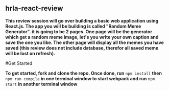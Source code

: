 ## hrla-react-review

<b>This review session will go over building a basic web application using React.js. The app you will be building is called "Random Meme Generator". it is going to be 2 pages. One page will be the generator which get a random meme image, let's you write your own caption and save the one you like. The other page will display all the memes you have saved (this review does not include database, therefor all saved meme will be lost on refresh).</b>

#Get Started

<b>To get started, fork and clone the repo. Once done, run</b>
<code>npm install</code> <b>then</b>
<code>npm run compile</code> <b>in one terminal window to start webpack
and run</b> <code>npm start</code> <b>in another terminal window</b>
